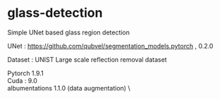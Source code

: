 # glass-detection

Simple UNet based glass region detection 


UNet : https://github.com/qubvel/segmentation_models.pytorch , 0.2.0

Dataset : UNIST Large scale reflection removal dataset  

Pytorch  1.9.1 \
Cuda : 9.0 \
albumentations 1.1.0 (data augmentation) \ 
